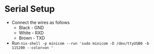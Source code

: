 # Serial Setup

- Connect the wires as follows
  - Black - GND
  - White - RXD
  - Brown - TXD
- Run `nix-shell -p minicom --run 'sudo minicom -D /dev/ttyUSB0 -b 115200 --color=on '`
